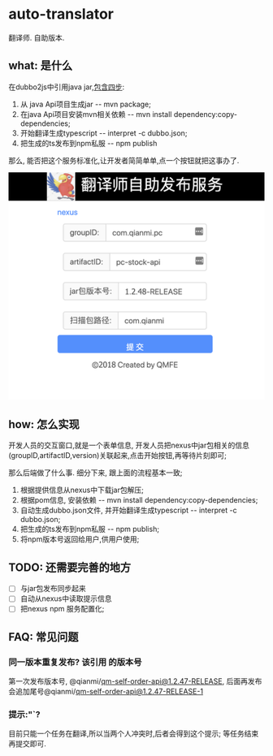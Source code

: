 # auto-translator
翻译师. 自助版本.

## what: 是什么
在dubbo2js中引用java jar,[包含四步](http://dubbo.io/dubbo2.js/docs/interpret.html):

1. 从 java Api项目生成jar -- mvn package;
2. 在java Api项目安装mvn相关依赖 -- mvn install dependency:copy-dependencies;
3. 开始翻译生成typescript -- interpret -c dubbo.json;
4. 把生成的ts发布到npm私服 -- npm publish

那么, 能否把这个服务标准化,让开发者简简单单,点一个按钮就把这事办了.

![](./doc/img/auto-translator.png)

## how: 怎么实现

开发人员的交互窗口,就是一个表单信息, 开发人员把nexus中jar包相关的信息(groupID,artifactID,version)关联起来,点击开始按钮,再等待片刻即可;

那么后端做了什么事.  细分下来, 跟上面的流程基本一致;

1. 根据提供信息从nexus中下载jar包解压;
2. 根据pom信息, 安装依赖  -- mvn install dependency:copy-dependencies;
3. 自动生成dubbo.json文件, 并开始翻译生成typescript -- interpret -c dubbo.json;
4. 把生成的ts发布到npm私服 -- npm publish;
5. 将npm版本号返回给用户,供用户使用;


## TODO: 还需要完善的地方
- [ ] 与jar包发布同步起来
- [ ] 自动从nexus中读取提示信息
- [ ] 把nexus npm 服务配置化;

## FAQ: 常见问题

### 同一版本重复发布? 该引用 的版本号

第一次发布版本号, @qianmi/qm-self-order-api@1.2.47-RELEASE, 后面再发布会追加尾号@qianmi/qm-self-order-api@1.2.47-RELEASE-1


### 提示:"`?

目前只能一个任务在翻译,所以当两个人冲突时,后者会得到这个提示; 等任务结束 再提交即可.